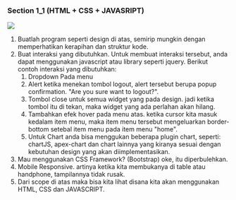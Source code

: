 ### Section 1_1 (HTML + CSS + JAVASRIPT)

![](<https://github.com/nino-t/Guide-to-learn-frontend/raw/master/dashboard.png>)

1. Buatlah program seperti design di atas, semirip mungkin dengan memperhatikan kerapihan dan struktur kode.
2. Buat interaksi yang dibutuhkan. Untuk membuat interaksi tersebut, anda dapat menggunakan javascript atau library seperti jquery. Berikut contoh interaksi yang dibutuhkan:
   1. Dropdown Pada menu
   2. Alert ketika menekan tombol logout, alert tersebut berupa popup confirmation. "Are you sure want to logout?".
   3. Tombol close untuk semua widget yang pada design. jadi ketika tombol itu di tekan, maka widget yang ada perlahan akan hilang.
   4. Tambahkan efek hover pada menu atas. ketika cursor kita masuk kedalam item menu, maka item menu tersebut mengeluarkan border-bottom setebal item menu pada item menu "home".
   5. Untuk Chart anda bisa menggukan beberapa plugin chart, seperti: chartJS, apex-chart dan chart lainnya yang kiranya sesuai dengan kebutuhan design yang akan diimplementasikan.
3. Mau menggunakan CSS Framework? (Bootstrap) oke, itu diperbulehkan.
4. Mobile Responsive. artinya ketika kita membukanya di table atau handphone, tampilannya tidak rusak.
5. Dari scope di atas maka bisa kita lihat disana kita akan menggunakan HTML, CSS dan JAVASCRIPT.
